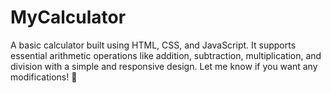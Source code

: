 # MyCalculator
A basic calculator built using HTML, CSS, and JavaScript. It supports essential arithmetic operations like addition, subtraction, multiplication, and division with a simple and responsive design.  Let me know if you want any modifications! 🚀

